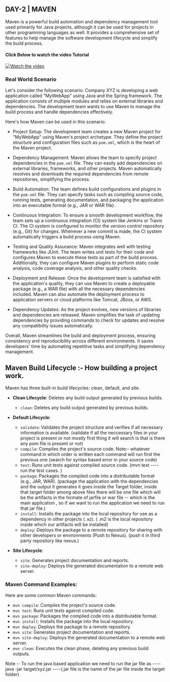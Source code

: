 ## DAY-2 | MAVEN

Maven is a powerful build automation and dependency management tool used primarily for Java projects, although it can be used for projects in other programming languages as well. It provides a comprehensive set of features to help manage the software development lifecycle and simplify the build process.

#### Click Below to watch the video Tutorial
[![Watch the video](https://img.youtube.com/vi/-KqyFvEJYz0/maxresdefault.jpg)](https://www.youtube.com/watch?v=-KqyFvEJYz0)

### Real World Scenario

Let's consider the following scenario:
Company XYZ is developing a web application called "MyWebApp" using Java and the Spring framework. The application consists of multiple modules and relies on external libraries and dependencies. The development team wants to use Maven to manage the build process and handle dependencies effectively.

Here's how Maven can be used in this scenario:

- Project Setup: The development team creates a new Maven project for "MyWebApp" using Maven's project archetype. They define the project structure and configuration files such as `pom.xml`, which is the heart of the Maven project.

- Dependency Management: Maven allows the team to specify project dependencies in the `pom.xml` file. They can easily add dependencies on external libraries, frameworks, and other projects. Maven automatically resolves and downloads the required dependencies from remote repositories, simplifying the process.

- Build Automation: The team defines build configurations and plugins in the `pom.xml` file. They can specify tasks such as compiling source code, running tests, generating documentation, and packaging the application into an executable format (e.g., JAR or WAR file).

- Continuous Integration: To ensure a smooth development workflow, the team sets up a continuous integration (CI) system like Jenkins or Travis CI. The CI system is configured to monitor the version control repository (e.g., Git) for changes. Whenever a new commit is made, the CI system automatically triggers a build process using Maven.

- Testing and Quality Assurance: Maven integrates well with testing frameworks like JUnit. The team writes unit tests for their code and configures Maven to execute these tests as part of the build process. Additionally, they can configure Maven plugins to perform static code analysis, code coverage analysis, and other quality checks.

- Deployment and Release: Once the development team is satisfied with the application's quality, they can use Maven to create a deployable package (e.g., a WAR file) with all the necessary dependencies included. Maven can also automate the deployment process to application servers or cloud platforms like Tomcat, JBoss, or AWS.

- Dependency Updates: As the project evolves, new versions of libraries and dependencies are released. Maven simplifies the task of updating dependencies by providing commands to check for updates and resolve any compatibility issues automatically.

Overall, Maven streamlines the build and deployment process, ensuring consistency and reproducibility across different environments. It saves developers' time by automating repetitive tasks and simplifying dependency management.

## Maven Build Lifecycle :- How building a project work.

Maven has three built-in build lifecycles: clean, default, and site.

- **Clean Lifecycle**: Deletes any build output generated by previous builds.
  - `clean`: Deletes any build output generated by previous builds.

- **Default Lifecycle**:
  - `validate`: Validates the project structure and verifies if all necessary information is available.
     (validate if all the neccessary files in your project is present or not mostly first thing it will search is that is there any pom        file is present or not)
  - `compile`: Compiles the project's source code.
     Note:- whatever command in which order is written each command will run first the previous one
     (search for syntax based error in your source code)
  - `test`: Runs unit tests against compiled source code.
     (mvn test ----run the test cases. )
  - `package`: Packages the compiled code into a distributable format (e.g., JAR, WAR).
     (package the application  with the dependencies and the output it generates it goes inside the Target folder, inside that target          folder among above files there will be one file which will be the artifacts in the formate of jarfile or war file -- which is the         main application , so if we want to run the application we need to run that jar file.)
  - `install`: Installs the package into the local repository for use as a dependency in other projects (`.m2`).
     ( .m2 is the local repository inside which our artifacts will be installed)
  - `deploy`: Deploys the package to a remote repository for sharing with other developers or environments (Push to Nexus).
     (push it in third party repository like nexus.)
    
- **Site Lifecycle**:
  - `site`: Generates project documentation and reports.
  - `site-deploy`: Deploys the generated documentation to a remote web server.

### Maven Command Examples:

Here are some common Maven commands:

- `mvn compile`: Compiles the project's source code.
- `mvn test`: Runs unit tests against compiled code.
- `mvn package`: Packages the compiled code into a distributable format.
- `mvn install`: Installs the package into the local repository.
- `mvn deploy`: Deploys the package to a remote repository.
- `mvn site`: Generates project documentation and reports.
- `mvn site-deploy`: Deploys the generated documentation to a remote web server.  
- `mvn clean`: Executes the clean phase, deleting any previous build outputs. 

Note :- To run the java based application we need to run the jar file as 
        ----  java -jar target/xyz.jar  ----(.jar file is the name of the jar file inside the target folder)

